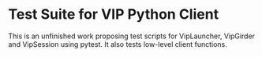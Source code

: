 # Test Suite for VIP Python Client

This is an unfinished work proposing test scripts for VipLauncher, VipGirder and VipSession using pytest. It also tests low-level client functions.